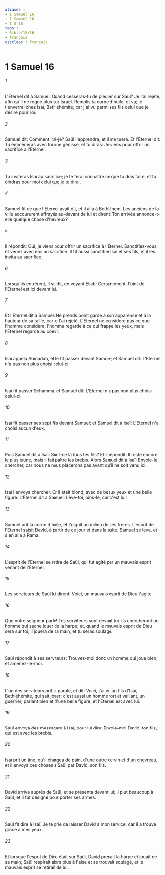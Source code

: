```yaml
---
aliases : 
- 1 Samuel 16
- 1 Samuel 16
- 1 S 16
tags : 
- Bible/1S/16
- français
cssclass : français
---
```


# 1 Samuel 16

###### 1
L'Eternel dit à Samuel: Quand cesseras-tu de pleurer sur Saül? Je l'ai rejeté, afin qu'il ne règne plus sur Israël. Remplis ta corne d'huile, et va; je t'enverrai chez Isaï, Bethléhémite, car j'ai vu parmi ses fils celui que je désire pour roi.
###### 2
Samuel dit: Comment irai-je? Saül l'apprendra, et il me tuera. Et l'Eternel dit: Tu emmèneras avec toi une génisse, et tu diras: Je viens pour offrir un sacrifice à l'Eternel.
###### 3
Tu inviteras Isaï au sacrifice; je te ferai connaître ce que tu dois faire, et tu oindras pour moi celui que je te dirai.
###### 4
Samuel fit ce que l'Eternel avait dit, et il alla à Bethléhem. Les anciens de la ville accoururent effrayés au-devant de lui et dirent: Ton arrivée annonce-t-elle quelque chose d'heureux?
###### 5
Il répondit: Oui; je viens pour offrir un sacrifice à l'Eternel. Sanctifiez-vous, et venez avec moi au sacrifice. Il fit aussi sanctifier Isaï et ses fils, et il les invita au sacrifice.
###### 6
Lorsqu'ils entrèrent, il se dit, en voyant Eliab: Certainement, l'oint de l'Eternel est ici devant lui.
###### 7
Et l'Eternel dit à Samuel: Ne prends point garde à son apparence et à la hauteur de sa taille, car je l'ai rejeté. L'Eternel ne considère pas ce que l'homme considère; l'homme regarde à ce qui frappe les yeux, mais l'Eternel regarde au coeur.
###### 8
Isaï appela Abinadab, et le fit passer devant Samuel; et Samuel dit: L'Eternel n'a pas non plus choisi celui-ci.
###### 9
Isaï fit passer Schamma; et Samuel dit: L'Eternel n'a pas non plus choisi celui-ci.
###### 10
Isaï fit passer ses sept fils devant Samuel; et Samuel dit à Isaï: L'Eternel n'a choisi aucun d'eux.
###### 11
Puis Samuel dit à Isaï: Sont-ce là tous tes fils? Et il répondit: Il reste encore le plus jeune, mais il fait paître les brebis. Alors Samuel dit à Isaï: Envoie-le chercher, car nous ne nous placerons pas avant qu'il ne soit venu ici.
###### 12
Isaï l'envoya chercher. Or il était blond, avec de beaux yeux et une belle figure. L'Eternel dit à Samuel: Lève-toi, oins-le, car c'est lui!
###### 13
Samuel prit la corne d'huile, et l'oignit au milieu de ses frères. L'esprit de l'Eternel saisit David, à partir de ce jour et dans la suite. Samuel se leva, et s'en alla à Rama.
###### 14
L'esprit de l'Eternel se retira de Saül, qui fut agité par un mauvais esprit venant de l'Eternel.
###### 15
Les serviteurs de Saül lui dirent: Voici, un mauvais esprit de Dieu t'agite.
###### 16
Que notre seigneur parle! Tes serviteurs sont devant toi. Ils chercheront un homme qui sache jouer de la harpe; et, quand le mauvais esprit de Dieu sera sur toi, il jouera de sa main, et tu seras soulagé.
###### 17
Saül répondit à ses serviteurs: Trouvez-moi donc un homme qui joue bien, et amenez-le-moi.
###### 18
L'un des serviteurs prit la parole, et dit: Voici, j'ai vu un fils d'Isaï, Bethléhémite, qui sait jouer; c'est aussi un homme fort et vaillant, un guerrier, parlant bien et d'une belle figure, et l'Eternel est avec lui.
###### 19
Saül envoya des messagers à Isaï, pour lui dire: Envoie-moi David, ton fils, qui est avec les brebis.
###### 20
Isaï prit un âne, qu'il chargea de pain, d'une outre de vin et d'un chevreau, et il envoya ces choses à Saül par David, son fils.
###### 21
David arriva auprès de Saül, et se présenta devant lui; il plut beaucoup à Saül, et il fut désigné pour porter ses armes.
###### 22
Saül fit dire à Isaï: Je te prie de laisser David à mon service, car il a trouvé grâce à mes yeux.
###### 23
Et lorsque l'esprit de Dieu était sur Saül, David prenait la harpe et jouait de sa main; Saül respirait alors plus à l'aise et se trouvait soulagé, et le mauvais esprit se retirait de lui.
